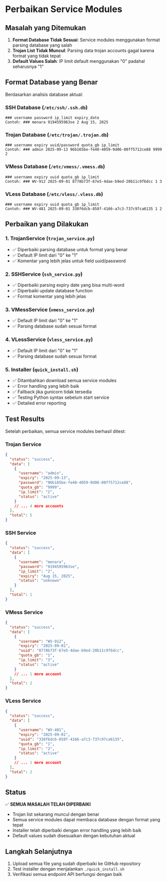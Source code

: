 # Perbaikan Service Modules

## Masalah yang Ditemukan

1. **Format Database Tidak Sesuai**: Service modules menggunakan format parsing database yang salah
2. **Trojan List Tidak Muncul**: Parsing data trojan accounts gagal karena format yang tidak tepat
3. **Default Values Salah**: IP limit default menggunakan "0" padahal seharusnya "1"

## Format Database yang Benar

Berdasarkan analisis database aktual:

### SSH Database (`/etc/ssh/.ssh.db`)
```
### username password ip_limit expiry_date
Contoh: ### menara 9194595963se 2 Aug 15, 2025
```

### Trojan Database (`/etc/trojan/.trojan.db`)
```
### username expiry uuid/password quota_gb ip_limit
Contoh: ### admin 2025-09-13 96b165be-fe40-4059-9d06-00ff5712ce88 9999 2
```

### VMess Database (`/etc/vmess/.vmess.db`)
```
### username expiry uuid quota_gb ip_limit
Contoh: ### WV-912 2025-09-01 8778b73f-67e5-4dae-b9ed-20b11c9f6dcc 1 3
```

### VLess Database (`/etc/vless/.vless.db`)
```
### username expiry uuid quota_gb ip_limit
Contoh: ### WV-481 2025-09-01 338f6dcb-858f-4166-a7c3-737c97ca6135 1 2
```

## Perbaikan yang Dilakukan

### 1. TrojanService (`trojan_service.py`)
- ✅ Diperbaiki parsing database untuk format yang benar
- ✅ Default IP limit dari "0" ke "1"
- ✅ Komentar yang lebih jelas untuk field uuid/password

### 2. SSHService (`ssh_service.py`)
- ✅ Diperbaiki parsing expiry date yang bisa multi-word
- ✅ Diperbaiki update database function
- ✅ Format komentar yang lebih jelas

### 3. VMessService (`vmess_service.py`)
- ✅ Default IP limit dari "0" ke "1"
- ✅ Parsing database sudah sesuai format

### 4. VLessService (`vless_service.py`)
- ✅ Default IP limit dari "0" ke "1"
- ✅ Parsing database sudah sesuai format

### 5. Installer (`quick_install.sh`)
- ✅ Ditambahkan download semua service modules
- ✅ Error handling yang lebih baik
- ✅ Fallback jika gunicorn tidak tersedia
- ✅ Testing Python syntax sebelum start service
- ✅ Detailed error reporting

## Test Results

Setelah perbaikan, semua service modules berhasil ditest:

### Trojan Service
```json
{
  "status": "success",
  "data": [
    {
      "username": "admin",
      "expiry": "2025-09-13",
      "password": "96b165be-fe40-4059-9d06-00ff5712ce88",
      "quota_gb": "9999",
      "ip_limit": "2",
      "status": "active"
    }
    // ... 4 more accounts
  ],
  "total": 5
}
```

### SSH Service
```json
{
  "status": "success",
  "data": [
    {
      "username": "menara",
      "password": "9194595963se",
      "ip_limit": "2",
      "expiry": "Aug 15, 2025",
      "status": "unknown"
    }
  ],
  "total": 1
}
```

### VMess Service
```json
{
  "status": "success",
  "data": [
    {
      "username": "WV-912",
      "expiry": "2025-09-01",
      "uuid": "8778b73f-67e5-4dae-b9ed-20b11c9f6dcc",
      "quota_gb": "1",
      "ip_limit": "3",
      "status": "active"
    }
    // ... 1 more account
  ],
  "total": 2
}
```

### VLess Service
```json
{
  "status": "success",
  "data": [
    {
      "username": "WV-481",
      "expiry": "2025-09-01",
      "uuid": "338f6dcb-858f-4166-a7c3-737c97ca6135",
      "quota_gb": "1",
      "ip_limit": "2",
      "status": "active"
    }
    // ... 1 more account
  ],
  "total": 2
}
```

## Status

✅ **SEMUA MASALAH TELAH DIPERBAIKI**

- Trojan list sekarang muncul dengan benar
- Semua service modules dapat membaca database dengan format yang tepat
- Installer telah diperbaiki dengan error handling yang lebih baik
- Default values sudah disesuaikan dengan kebutuhan aktual

## Langkah Selanjutnya

1. Upload semua file yang sudah diperbaiki ke GitHub repository
2. Test installer dengan menjalankan `./quick_install.sh`
3. Verifikasi semua endpoint API berfungsi dengan baik

